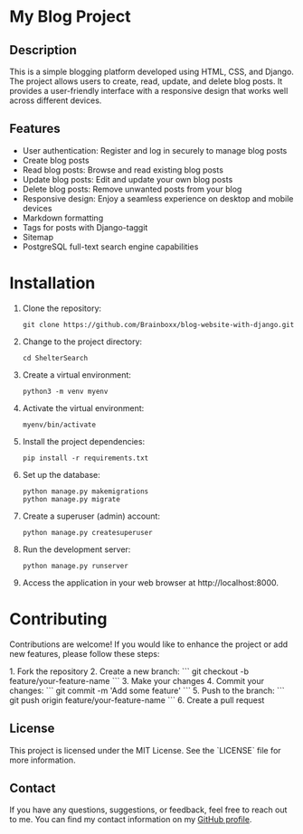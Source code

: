 
  <h1>My Blog Project</h1>
  
  <h2>Description</h2>
  <p>This is a simple blogging platform developed using HTML, CSS, and Django. The project allows users to create, read, update, and delete blog posts. It provides a user-friendly interface with a responsive design that works well across different devices.</p>
  
  <h2>Features</h2>
  <ul>
    <li>User authentication: Register and log in securely to manage blog posts</li>
    <li>Create blog posts</li>
    <li>Read blog posts: Browse and read existing blog posts</li>
    <li>Update blog posts: Edit and update your own blog posts</li>
    <li>Delete blog posts: Remove unwanted posts from your blog</li>
    <li>Responsive design: Enjoy a seamless experience on desktop and mobile devices</li>
    <li>Markdown formatting</li>
    <li>Tags for posts with Django-taggit</li>
    <li>Sitemap</li>
    <li>PostgreSQL full-text search engine capabilities</li>
  </ul>
  
 # Installation
1. Clone the repository:
   ```
   git clone https://github.com/Brainboxx/blog-website-with-django.git
   ```
3. Change to the project directory:
   ```
   cd ShelterSearch
   ```
5. Create a virtual environment:
   ```
   python3 -m venv myenv
   ```
7. Activate the virtual environment:
   ```
   myenv/bin/activate
   ```
9. Install the project dependencies:
    ```
    pip install -r requirements.txt
    ```
11. Set up the database:
    ```
    python manage.py makemigrations
    python manage.py migrate
    ```
13. Create a superuser (admin) account:
    ```
    python manage.py createsuperuser
    ```
15. Run the development server:
    ```
    python manage.py runserver
    ```
17. Access the application in your web browser at http://localhost:8000.
  
  # Contributing
  <p>Contributions are welcome! If you would like to enhance the project or add new features, please follow these steps:</p>
  1. Fork the repository
  2. Create a new branch:
      ```
      git checkout -b feature/your-feature-name
      ```
  3. Make your changes
  4. Commit your changes:
      ```
       git commit -m 'Add some feature'
      ```
  5. Push to the branch: 
      ```
      git push origin feature/your-feature-name
      ```
  6. Create a pull request
  
  <h2>License</h2>
  <p>This project is licensed under the MIT License. See the `LICENSE` file for more information.</p>
  
  <h2>Contact</h2>
  <p>If you have any questions, suggestions, or feedback, feel free to reach out to me. You can find my contact information on my <a href="https://github.com/Brainboxx">GitHub profile</a>.</p>


